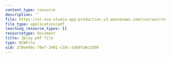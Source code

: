 ```yaml
---
content_type: resource
description: ''
file: https://ol-ocw-studio-app-production.s3.amazonaws.com/courses/res-9-003-brains-minds-and-machines-summer-course-summer-2015/278e440c70e73401c19ca369fa0c3209_Unvy1L_NH0c.pdf
file_type: application/pdf
learning_resource_types: []
resourcetype: Document
title: 3play pdf file
type: OCWFile
uid: 278e440c-70e7-3401-c19c-a369fa0c3209
---
```

